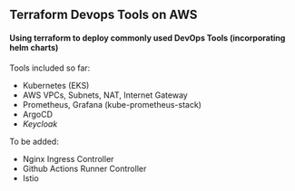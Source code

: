 ## Terraform Devops Tools on AWS
#### Using terraform to deploy commonly used DevOps Tools (incorporating helm charts)

Tools included so far:
- Kubernetes (EKS)
- AWS VPCs, Subnets, NAT, Internet Gateway
- Prometheus, Grafana (kube-prometheus-stack)
- ArgoCD
- *Keycloak*


To be added:

- Nginx Ingress Controller
- Github Actions Runner Controller
- Istio